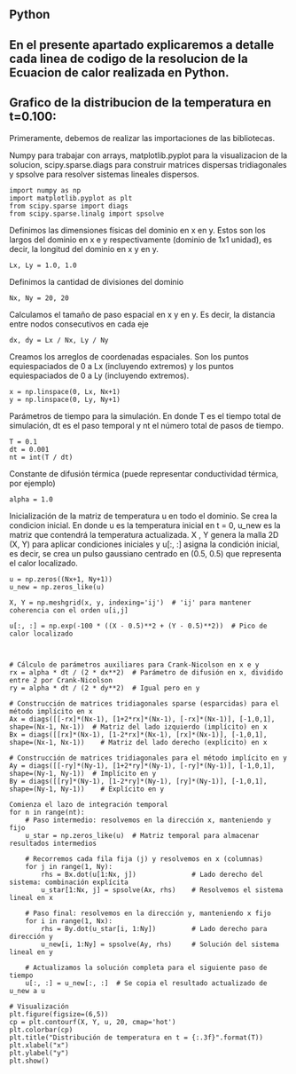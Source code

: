 ## Python

## En el presente apartado explicaremos a detalle cada linea de codigo de la resolucion de la Ecuacion de calor realizada en Python.

## Grafico de la distribucion de la temperatura en t=0.100:

Primeramente, debemos de realizar las importaciones de las bibliotecas. 

Numpy para trabajar con arrays, matplotlib.pyplot para la visualizacion de la solucion, scipy.sparse.diags para construir matrices dispersas tridiagonales y spsolve para resolver sistemas lineales dispersos. 

    import numpy as np
    import matplotlib.pyplot as plt
    from scipy.sparse import diags
    from scipy.sparse.linalg import spsolve

Definimos las dimensiones físicas del dominio en x en y.
Estos son los largos del dominio en x e y respectivamente (dominio de 1x1 unidad), es decir, la longitud del dominio en x y en y.

    Lx, Ly = 1.0, 1.0  
    
Definimos la cantidad de divisiones del dominio

    Nx, Ny = 20, 20  

Calculamos el tamaño de paso espacial en x y en y. Es decir, la distancia entre nodos consecutivos en cada eje

    dx, dy = Lx / Nx, Ly / Ny  
    
Creamos los arreglos de coordenadas espaciales. 
Son los puntos equiespaciados de 0 a Lx (incluyendo extremos) y los puntos equiespaciados de 0 a Ly (incluyendo extremos). 

    x = np.linspace(0, Lx, Nx+1) 
    y = np.linspace(0, Ly, Ny+1)  
    
Parámetros de tiempo para la simulación. En donde T es el tiempo total de simulación, dt es el paso temporal y nt el número total de pasos de tiempo.

    T = 0.1     
    dt = 0.001  
    nt = int(T / dt)  

Constante de difusión térmica (puede representar conductividad térmica, por ejemplo)

    alpha = 1.0
    
Inicialización de la matriz de temperatura u en todo el dominio. Se crea la condicion inicial. 
En donde u es la temperatura inicial en t = 0, u_new es la matriz que contendrá la temperatura actualizada.
X , Y genera la malla 2D (X, Y) para aplicar condiciones iniciales y u[:, :] asigna la condición inicial, es decir, se crea un pulso gaussiano centrado en (0.5, 0.5) que representa el calor localizado. 

    u = np.zeros((Nx+1, Ny+1))       
    u_new = np.zeros_like(u)         
    
    X, Y = np.meshgrid(x, y, indexing='ij')  # 'ij' para mantener coherencia con el orden u[i,j]
    
    u[:, :] = np.exp(-100 * ((X - 0.5)**2 + (Y - 0.5)**2))  # Pico de calor localizado

    
    
    # Cálculo de parámetros auxiliares para Crank-Nicolson en x e y
    rx = alpha * dt / (2 * dx**2)  # Parámetro de difusión en x, dividido entre 2 por Crank-Nicolson
    ry = alpha * dt / (2 * dy**2)  # Igual pero en y
    
    # Construcción de matrices tridiagonales sparse (esparcidas) para el método implícito en x
    Ax = diags([[-rx]*(Nx-1), [1+2*rx]*(Nx-1), [-rx]*(Nx-1)], [-1,0,1], shape=(Nx-1, Nx-1))  # Matriz del lado izquierdo (implícito) en x
    Bx = diags([[rx]*(Nx-1), [1-2*rx]*(Nx-1), [rx]*(Nx-1)], [-1,0,1], shape=(Nx-1, Nx-1))    # Matriz del lado derecho (explícito) en x

    # Construcción de matrices tridiagonales para el método implícito en y
    Ay = diags([[-ry]*(Ny-1), [1+2*ry]*(Ny-1), [-ry]*(Ny-1)], [-1,0,1], shape=(Ny-1, Ny-1))  # Implícito en y
    By = diags([[ry]*(Ny-1), [1-2*ry]*(Ny-1), [ry]*(Ny-1)], [-1,0,1], shape=(Ny-1, Ny-1))    # Explícito en y
    
    Comienza el lazo de integración temporal
    for n in range(nt):
        # Paso intermedio: resolvemos en la dirección x, manteniendo y fijo
        u_star = np.zeros_like(u)  # Matriz temporal para almacenar resultados intermedios
    
        # Recorremos cada fila fija (j) y resolvemos en x (columnas)
        for j in range(1, Ny):
            rhs = Bx.dot(u[1:Nx, j])              # Lado derecho del sistema: combinación explícita
            u_star[1:Nx, j] = spsolve(Ax, rhs)    # Resolvemos el sistema lineal en x
    
        # Paso final: resolvemos en la dirección y, manteniendo x fijo
        for i in range(1, Nx):
            rhs = By.dot(u_star[i, 1:Ny])         # Lado derecho para dirección y
            u_new[i, 1:Ny] = spsolve(Ay, rhs)     # Solución del sistema lineal en y
    
        # Actualizamos la solución completa para el siguiente paso de tiempo
        u[:, :] = u_new[:, :]  # Se copia el resultado actualizado de u_new a u

    # Visualización
    plt.figure(figsize=(6,5))
    cp = plt.contourf(X, Y, u, 20, cmap='hot')
    plt.colorbar(cp)
    plt.title("Distribución de temperatura en t = {:.3f}".format(T))
    plt.xlabel("x")
    plt.ylabel("y")
    plt.show()
